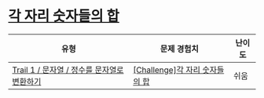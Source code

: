 # [각 자리 숫자들의 합](https://www.codetree.ai/trails/complete/curated-cards/challenge-sum-of-each-digit)

|유형|문제 경험치|난이도|
|---|---|---|
|[Trail 1 / 문자열 / 정수를 문자열로 변환하기](https://www.codetree.ai/trail-info/novice-low/)|[[Challenge]각 자리 숫자들의 합](https://www.codetree.ai/trails/complete/curated-cards/challenge-sum-of-each-digit/)|쉬움|

